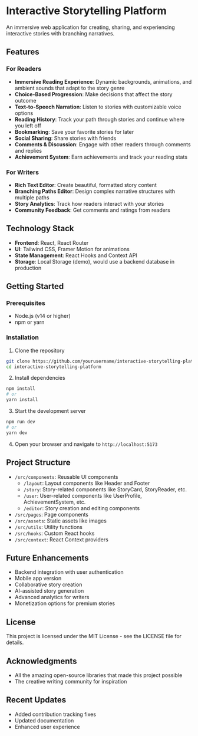 # Interactive Storytelling Platform

An immersive web application for creating, sharing, and experiencing interactive stories with branching narratives.

## Features

### For Readers
- **Immersive Reading Experience**: Dynamic backgrounds, animations, and ambient sounds that adapt to the story genre
- **Choice-Based Progression**: Make decisions that affect the story outcome
- **Text-to-Speech Narration**: Listen to stories with customizable voice options
- **Reading History**: Track your path through stories and continue where you left off
- **Bookmarking**: Save your favorite stories for later
- **Social Sharing**: Share stories with friends
- **Comments & Discussion**: Engage with other readers through comments and replies
- **Achievement System**: Earn achievements and track your reading stats

### For Writers
- **Rich Text Editor**: Create beautiful, formatted story content
- **Branching Paths Editor**: Design complex narrative structures with multiple paths
- **Story Analytics**: Track how readers interact with your stories
- **Community Feedback**: Get comments and ratings from readers

## Technology Stack

- **Frontend**: React, React Router
- **UI**: Tailwind CSS, Framer Motion for animations
- **State Management**: React Hooks and Context API
- **Storage**: Local Storage (demo), would use a backend database in production

## Getting Started

### Prerequisites
- Node.js (v14 or higher)
- npm or yarn

### Installation

1. Clone the repository
```bash
git clone https://github.com/yourusername/interactive-storytelling-platform.git
cd interactive-storytelling-platform
```

2. Install dependencies
```bash
npm install
# or
yarn install
```

3. Start the development server
```bash
npm run dev
# or
yarn dev
```

4. Open your browser and navigate to `http://localhost:5173`

## Project Structure

- `/src/components`: Reusable UI components
  - `/layout`: Layout components like Header and Footer
  - `/story`: Story-related components like StoryCard, StoryReader, etc.
  - `/user`: User-related components like UserProfile, AchievementSystem, etc.
  - `/editor`: Story creation and editing components
- `/src/pages`: Page components
- `/src/assets`: Static assets like images
- `/src/utils`: Utility functions
- `/src/hooks`: Custom React hooks
- `/src/context`: React Context providers

## Future Enhancements

- Backend integration with user authentication
- Mobile app version
- Collaborative story creation
- AI-assisted story generation
- Advanced analytics for writers
- Monetization options for premium stories

## License

This project is licensed under the MIT License - see the LICENSE file for details.

## Acknowledgments

- All the amazing open-source libraries that made this project possible
- The creative writing community for inspiration

## Recent Updates
- Added contribution tracking fixes
- Updated documentation
- Enhanced user experience
